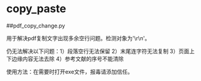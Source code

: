 # copy_paste

##pdf_copy_change.py 

用于解决pdf复制文字出现多余空行问题。检测对象为'\r\n'。

仍无法解决以下问题：1）段落空行无法保留 2）末尾连字符无法复制 3）页面上下边缘内容无法去除 4）参考文献的序号不能清除

使用方法：在需要时打开exe文件，报毒请添加信任。
